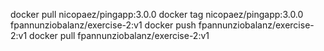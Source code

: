 docker pull nicopaez/pingapp:3.0.0
docker tag nicopaez/pingapp:3.0.0 fpannunziobalanz/exercise-2:v1
docker push fpannunziobalanz/exercise-2:v1
docker pull fpannunziobalanz/exercise-2:v1